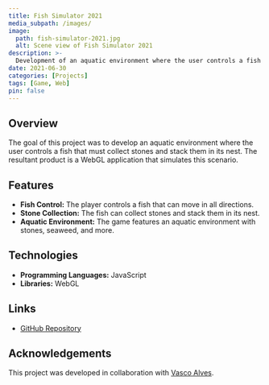 ```yaml
---
title: Fish Simulator 2021
media_subpath: /images/
image:
  path: fish-simulator-2021.jpg
  alt: Scene view of Fish Simulator 2021
description: >-
  Development of an aquatic environment where the user controls a fish that must collect stones and stack them in its nest.
date: 2021-06-30
categories: [Projects]
tags: [Game, Web]
pin: false
---
```


## Overview

The goal of this project was to develop an aquatic environment where the user controls a fish that must collect stones and stack them in its nest. The resultant product is a WebGL application that simulates this scenario.

## Features

- **Fish Control:** The player controls a fish that can move in all directions.
- **Stone Collection:** The fish can collect stones and stack them in its nest.
- **Aquatic Environment:** The game features an aquatic environment with stones, seaweed, and more.

## Technologies

- **Programming Languages:** JavaScript
- **Libraries:** WebGL

## Links

- [GitHub Repository](https://github.com/xico2001pt/feup-cgra/tree/main/cgra-t07-g04/project)

## Acknowledgements

This project was developed in collaboration with [Vasco Alves](https://github.com/Vasco52).
